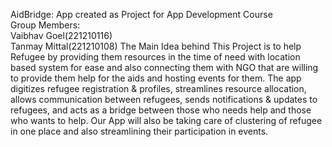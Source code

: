 AidBridge: App created as Project for App Development Course                              
Group Members:                                      
Vaibhav Goel(221210116)                                          
Tanmay Mittal(221210108)
The Main Idea behind This Project is to help Refugee by providing them resources in the time of need with location based system for ease and also connecting them with NGO that are willing to provide them help for the aids and hosting events for them.
The app digitizes refugee registration & profiles, streamlines resource allocation, allows communication between refugees, sends notifications & updates to refugees, and acts as a bridge between those who needs help and those who wants to help.
Our App will also be taking care of clustering of refugee in one place and also streamlining their participation in events.
